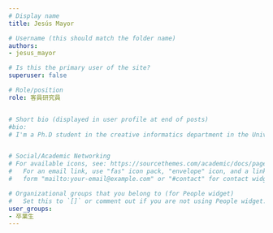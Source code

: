 ```yaml
---
# Display name
title: Jesús Mayor

# Username (this should match the folder name)
authors: 
- jesus_mayor

# Is this the primary user of the site?
superuser: false

# Role/position
role: 客員研究員


# Short bio (displayed in user profile at end of posts)
#bio: 
# I'm a Ph.D student in the creative informatics department in the University of Tokyo


# Social/Academic Networking
# For available icons, see: https://sourcethemes.com/academic/docs/page-builder/#icons
#   For an email link, use "fas" icon pack, "envelope" icon, and a link in the
#   form "mailto:your-email@example.com" or "#contact" for contact widget.

# Organizational groups that you belong to (for People widget)
#   Set this to `[]` or comment out if you are not using People widget.
user_groups:
- 卒業生
---
```


